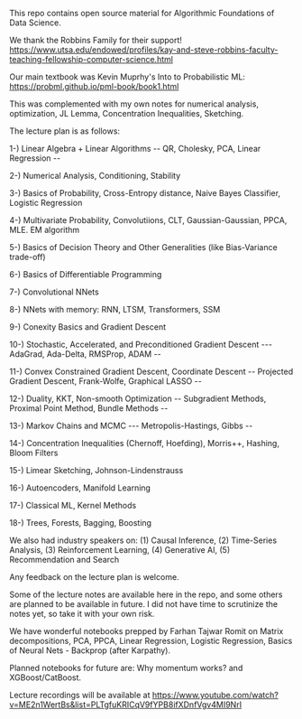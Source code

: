 This repo contains open source material for Algorithmic Foundations of Data Science.

We thank the Robbins Family for their support!  https://www.utsa.edu/endowed/profiles/kay-and-steve-robbins-faculty-teaching-fellowship-computer-science.html


Our main textbook was Kevin Muprhy's Into to Probabilistic ML:  https://probml.github.io/pml-book/book1.html

This was complemented with my own notes for numerical analysis, optimization,  JL Lemma, Concentration Inequalities, Sketching.


The lecture plan is as follows: 

1-) Linear Algebra + Linear Algorithms -- QR, Cholesky, PCA, Linear Regression -- 

2-) Numerical Analysis, Conditioning, Stability

3-) Basics of Probability, Cross-Entropy distance, Naive Bayes Classifier, Logistic Regression

4-) Multivariate Probability, Convolutiions, CLT, Gaussian-Gaussian, PPCA, MLE. EM algorithm

5-) Basics of Decision Theory and Other Generalities (like Bias-Variance trade-off)

6-) Basics of Differentiable Programming

7-) Convolutional NNets

8-) NNets with memory: RNN, LTSM, Transformers, SSM

9-) Conexity Basics and Gradient Descent

10-) Stochastic, Accelerated, and Preconditioned Gradient Descent --- AdaGrad, Ada-Delta, RMSProp, ADAM --

11-) Convex Constrained Gradient Descent, Coordinate Descent -- Projected Gradient Descent, Frank-Wolfe, Graphical LASSO --

12-) Duality, KKT, Non-smooth Optimization -- Subgradient Methods, Proximal Point Method, Bundle Methods --

13-) Markov Chains and MCMC --- Metropolis-Hastings, Gibbs --

14-) Concentration Inequalities (Chernoff, Hoefding),  Morris++, Hashing, Bloom Filters

15-) Limear Sketching, Johnson-Lindenstrauss

16-) Autoencoders, Manifold Learning

17-) Classical ML, Kernel Methods

18-) Trees, Forests, Bagging, Boosting

We also had industry speakers on:  (1) Causal Inference, (2) Time-Series Analysis, (3) Reinforcement Learning, (4) Generative AI, (5) Recommendation and Search


Any feedback on the lecture plan is welcome.


Some of the lecture notes are available here in the repo, and some others are planned to be available in future.
I did not have time to scrutinize the notes yet, so take it with your own risk.

We have wonderful notebooks prepped by Farhan Tajwar Romit on  Matrix decompositions, PCA, PPCA,  Linear Regression, Logistic Regression,  Basics of Neural Nets - Backprop (after Karpathy).

Planned notebooks for future are: Why momentum works? and XGBoost/CatBoost.

Lecture recordings will be available at https://www.youtube.com/watch?v=ME2n1WertBs&list=PLTgfuKRICqV9fYPB8ifXDnfVgv4MI9NrI

